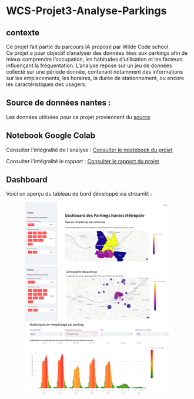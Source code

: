 # WCS-Projet3-Analyse-Parkings
## contexte 
Ce projet fait partie du parcours IA proposé par Wilde Code school.  
Ce projet a pour objectif d’analyser des données liées aux parkings afin de mieux comprendre l’occupation, les habitudes d’utilisation et les facteurs influençant la fréquentation. 
L’analyse repose sur un jeu de données collecté sur une période donnée, contenant notamment des informations sur les emplacements, les horaires, la durée de stationnement, ou encore les caractéristiques des usagers.

## Source de données nantes : 
Les données utilisées pour ce projet proviennent du [source](https://data.nantesmetropole.fr/)

## Notebook Google Colab

Consulter l'intégralité de l'analyse : [Consulter le nootebook du projet](https://colab.research.google.com/drive/1_tEjbVNccAgrCCXBoZPOp488U8sX6TKq?usp=sharing)

Consulter l'intégralité le rapport : [Consulter le rapport du projet](https://colab.research.google.com/drive/1gpRzYzrlMeoCRoz5Mh8eJ30ysy_uM2Q5?usp=sharing)
 
## Dashboard 
 Voici un aperçu du tableau de bord développé via streamlit :

  <p align="center">
  <img src="images/1-dash.png" alt="logo2" width="400"/>
  <img src="images/2-dash.png" alt="logo1" width="400"/>
  <img src="images/3-dh.png" alt="logo3" width="400"/>
</p>

